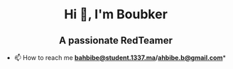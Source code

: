 
<h1 align="center">Hi 👋, I'm Boubker </h1>
<h2 align="center">A passionate RedTeamer</h2>
<!-- <div align="center">
    <br clear="both">
    <img src="https://badge.mediaplus.ma/darkblue/bahbibe"  alt="bahbibe's 42 stats"width="80%"/>
    <br clear="both">
</div> -->


- 📫 How to reach me **bahbibe@student.1337.ma/ahbibe.b@gmail.com***

